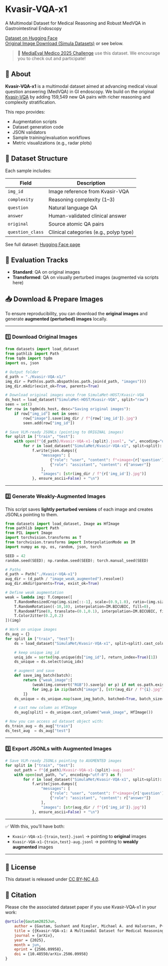 # Kvasir-VQA-x1


A Multimodal Dataset for Medical Reasoning and Robust MedVQA in Gastrointestinal Endoscopy

[Dataset on Hugging Face](https://huggingface.co/datasets/SimulaMet/Kvasir-VQA-x1)  
[Original Image Download (Simula Datasets)](https://datasets.simula.no/kvasir-vqa/) or see below.

> 🔗 [MediaEval Medico 2025 Challenge](https://github.com/simula/MediaEval-Medico-2025) use this dataset. We encourage you to check out and participate!

## 🧠 About

**Kvasir-VQA-x1** is a multimodal dataset aimed at advancing medical visual question answering (MedVQA) in GI endoscopy. We build on the original [Kvasir-VQA](https://datasets.simula.no/kvasir-vqa/) by adding 159,549 new QA pairs with richer reasoning and complexity stratification.

This repo provides:

- Augmentation scripts
- Dataset generation code
- JSON validators
- Sample training/evaluation workflows
- Metric visualizations (e.g., radar plots)

## 🧾 Dataset Structure

Each sample includes:

| Field           | Description |
|----------------|-------------|
| `img_id`        | Image reference from Kvasir-VQA |
| `complexity`    | Reasoning complexity (1–3) |
| `question`      | Natural language QA |
| `answer`        | Human-validated clinical answer |
| `original`      | Source atomic QA pairs |
| `question_class`| Clinical categories (e.g., polyp type) |

See full dataset: [Hugging Face page](https://huggingface.co/datasets/SimulaMet/Kvasir-VQA-x1)

## 🧪 Evaluation Tracks

- **Standard**: QA on original images  
- **Transformed**: QA on visually perturbed images (augmented via scripts here)

## 📥 Download & Prepare Images

To ensure reproducibility, you can download the **original images** and generate **augmented (perturbed) images** locally.

---

### 1️⃣ Download Original Images

```python
from datasets import load_dataset
from pathlib import Path
from tqdm import tqdm
import os, json

# Output folder
d_path = "./Kvasir-VQA-x1/"
img_dir = Path(os.path.abspath(os.path.join(d_path, "images")))
img_dir.mkdir(exist_ok=True, parents=True)

# Download original images once from SimulaMet-HOST/Kvasir-VQA
ds_host = load_dataset("SimulaMet-HOST/Kvasir-VQA", split="raw")
seen = set()
for row in tqdm(ds_host, desc="Saving original images"):
    if row["img_id"] not in seen:
        row["image"].save(img_dir / f"{row['img_id']}.jpg")
        seen.add(row["img_id"])

# Save VLM-ready JSONLs (pointing to ORIGINAL images)
for split in ["train", "test"]:
    with open(f"{d_path}/Kvasir-VQA-x1-{split}.jsonl", "w", encoding="utf-8") as f:
        for r in load_dataset("SimulaMet/Kvasir-VQA-x1", split=split):
            f.write(json.dumps({
                "messages": [
                    {"role": "user", "content": f"<image>{r['question']}"},
                    {"role": "assistant", "content": r["answer"]}
                ],
                "images": [str(img_dir / f"{r['img_id']}.jpg")]
            }, ensure_ascii=False) + "\n")
```

---

### 2️⃣ Generate Weakly-Augmented Images

This script saves **lightly perturbed versions** of each image and creates JSONLs pointing to them.

```python
from datasets import load_dataset, Image as HfImage
from pathlib import Path
from PIL import Image
import torchvision.transforms as T
from torchvision.transforms import InterpolationMode as IM
import numpy as np, os, random, json, torch

SEED = 42
random.seed(SEED); np.random.seed(SEED); torch.manual_seed(SEED)

# Paths
d_path = Path("./Kvasir-VQA-x1")
aug_dir = (d_path / "image_weak_augmented").resolve()
aug_dir.mkdir(parents=True, exist_ok=True)

# Define weak augmentation
weak = lambda img: T.Compose([
    T.RandomResizedCrop(img.size[::-1], scale=(0.9,1.0), ratio=(img.size[0]/img.size[1]*0.95, img.size[0]/img.size[1]*1.05), interpolation=IM.BICUBIC),
    T.RandomRotation((-10,10), interpolation=IM.BICUBIC, fill=0),
    T.RandomAffine(0, translate=(0.1,0.1), interpolation=IM.BICUBIC, fill=0),
    T.ColorJitter(0.2,0.2)
])(img)

# Work on unique images
ds_aug = {}
for split in ["train", "test"]:
    ds = load_dataset("SimulaMet/Kvasir-VQA-x1", split=split).cast_column("image", HfImage())

    # keep unique img_id
    uniq_idx = sorted(np.unique(ds["img_id"], return_index=True)[1])
    ds_unique = ds.select(uniq_idx)

    # augment and save
    def save_img_batch(batch):
        return {"weak_image":[
            (weak(img.convert("RGB")).save(p) or p) if not os.path.exists(p) else p
            for img,p in zip(batch["image"], [str(aug_dir / f"{i}.jpg") for i in batch["img_id"]])
        ]}
    ds_unique = ds_unique.map(save_img_batch, batched=True, batch_size=10, num_proc=4)

    # cast new column as HfImage
    ds_aug[split] = ds_unique.cast_column("weak_image", HfImage())

# Now you can access ad dataset object with:
ds_train_aug = ds_aug["train"]
ds_test_aug  = ds_aug["test"]
```

---

### 3️⃣ Export JSONLs with Augmented Images

```python
# Save VLM-ready JSONLs pointing to AUGMENTED images
for split in ["train", "test"]:
    out_path = f"{d_path}/Kvasir-VQA-x1-{split}-aug.jsonl"
    with open(out_path, "w", encoding="utf-8") as f:
        for r in load_dataset("SimulaMet/Kvasir-VQA-x1", split=split):
            f.write(json.dumps({
                "messages": [
                    {"role": "user", "content": f"<image>{r['question']}"},
                    {"role": "assistant", "content": r["answer"]}
                ],
                "images": [str(aug_dir / f"{r['img_id']}.jpg")]
            }, ensure_ascii=False) + "\n")
```

---

✅ With this, you’ll have both:

- `Kvasir-VQA-x1-{train,test}.jsonl` → pointing to **original** images  
- `Kvasir-VQA-x1-{train,test}-aug.jsonl` → pointing to **weakly augmented** images  

---

## 📜 License

This dataset is released under [CC BY-NC 4.0](https://creativecommons.org/licenses/by-nc/4.0/).

## 📌 Citation

Please cite the associated dataset paper if you use Kvasir-VQA-x1 in your work:
```bibtex
@article{Gautam2025Jun,
	author = {Gautam, Sushant and Riegler, Michael A. and Halvorsen, P{\aa}l},
	title = {{Kvasir-VQA-x1: A Multimodal Dataset for Medical Reasoning and Robust MedVQA in Gastrointestinal Endoscopy}},
	journal = {arXiv},
	year = {2025},
	month = jun,
	eprint = {2506.09958},
	doi = {10.48550/arXiv.2506.09958}
}
```

